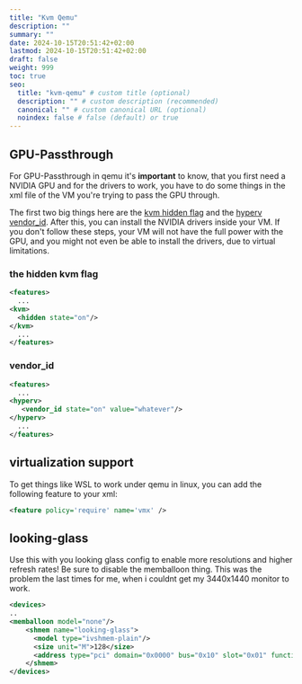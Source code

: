 ```yaml
---
title: "Kvm Qemu"
description: ""
summary: ""
date: 2024-10-15T20:51:42+02:00
lastmod: 2024-10-15T20:51:42+02:00
draft: false
weight: 999
toc: true
seo:
  title: "kvm-qemu" # custom title (optional)
  description: "" # custom description (recommended)
  canonical: "" # custom canonical URL (optional)
  noindex: false # false (default) or true
---
```


## GPU-Passthrough

For GPU-Passthrough in qemu it's **important** to know, that you first need a NVIDIA GPU and for the drivers to work, you have to do some things in the xml file of the VM you're trying to pass the GPU through.

The first two big things here are the [kvm hidden flag](#the-hidden-kvm-flag) and the [hyperv vendor_id](#vendor_id). After this, you can install the NVIDIA drivers inside your VM. If you don't follow these steps, your VM will not have the full power with the GPU, and you might not even be able to install the drivers, due to virtual limitations.

### the hidden kvm flag

```xml
<features>
  ...
<kvm>
  <hidden state="on"/>
</kvm>
  ...
</features>

```

### vendor_id

```xml
<features>
  ...
<hyperv>
   <vendor_id state="on" value="whatever"/>
</hyperv>
  ...
</features>

```

## virtualization support

To get things like WSL to work under qemu in linux, you can add the following feature to your xml:

<!-- ### virtualization support -->

```xml
<feature policy='require' name='vmx' />
```

## looking-glass

Use this with you looking glass config to enable more resolutions and higher refresh rates! Be sure to disable the memballoon thing. This was the problem the last times for me, when i couldnt get my 3440x1440 monitor to work.

```xml
<devices>
..
<memballoon model="none"/>
    <shmem name="looking-glass">
      <model type="ivshmem-plain"/>
      <size unit="M">128</size>
      <address type="pci" domain="0x0000" bus="0x10" slot="0x01" function="0x0"/>
    </shmem>
</devices>


```
